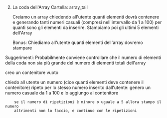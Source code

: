 2. La coda dell'Array
    Cartella: array_tail

    Creiamo  un array chiedendo all'utente quanti elementi dovrà contenere e
    generando tanti numeri casuali (compresi nell'intervallo da 1 a 100) per quanti sono gli elementi da inserire.
    Stampiamo poi gli ultimi 5 elementi dell'Array

    Bonus:
    Chiediamo all'utente quanti elementi dell'array dovremo stampare
    
Suggerimenti:
Probabilmente  conviene controllare che il numero di elementi della coda non sia più grande del numero di elementi totali dell'array

creo un contenitore vuoto

chiedo all utente un numero (cioe quanti elementi deve contenere il contenitore)
    ripeto per lo stesso numero inserito dall'utente:
        genero un numero casuale da 1 a 100 e lo aggiungo al contenitore

        se il numero di ripetizioni è minore o uguale a 5 allora stampo il numero
        altrimenti non lo faccio, e continuo con le ripetizioni
    
